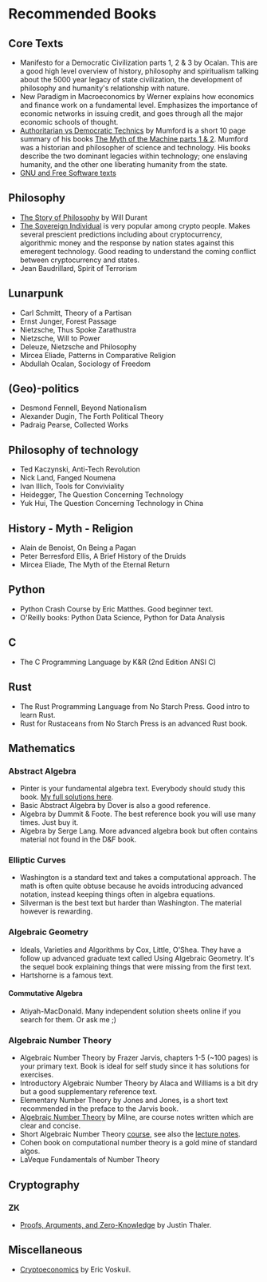 # Recommended Books

<!-- toc -->

## Core Texts

* Manifesto for a Democratic Civilization parts 1, 2 & 3 by Ocalan.
  This are a good high level overview of history, philosophy and
  spiritualism talking about the 5000 year legacy of state civilization,
  the development of philosophy and humanity's relationship with nature.
* New Paradigm in Macroeconomics by Werner explains how economics and
  finance work on a fundamental level. Emphasizes the importance of
  economic networks in issuing credit, and goes through all the major
  economic schools of thought.
* [Authoritarian vs Democratic Technics](https://wiki.polytech.barcelona/index.php?title=File:Mumford_authoritarian_vs_democratic_technics.pdf)
  by Mumford is a short 10 page summary of his books
  [The Myth of the Machine parts 1 & 2](https://en.wikipedia.org/wiki/The_Myth_of_the_Machine).
  Mumford was a historian and philosopher of science and technology. His
  books describe the two dominant legacies within technology; one enslaving
  humanity, and the other one liberating humanity from the state.
* [GNU and Free Software texts](https://www.gnu.org/philosophy/philosophy.html)

## Philosophy

* [The Story of Philosophy](https://en.wikipedia.org/wiki/The_Story_of_Philosophy) by Will Durant
* [The Sovereign Individual](https://en.wikipedia.org/wiki/The_Sovereign_Individual)
  is very popular among crypto people. Makes several prescient predictions
  including about cryptocurrency, algorithmic money and the response by
  nation states against this emeregent technology. Good reading to understand
  the coming conflict between cryptocurrency and states.
* Jean Baudrillard, Spirit of Terrorism

## Lunarpunk

* Carl Schmitt, Theory of a Partisan
* Ernst Junger, Forest Passage
* Nietzsche, Thus Spoke Zarathustra
* Nietzsche, Will to Power
* Deleuze, Nietzsche and Philosophy
* Mircea Eliade, Patterns in Comparative Religion
* Abdullah Ocalan, Sociology of Freedom

## (Geo)-politics

* Desmond Fennell, Beyond Nationalism
* Alexander Dugin, The Forth Political Theory
* Padraig Pearse, Collected Works

## Philosophy of technology

* Ted Kaczynski, Anti-Tech Revolution
* Nick Land, Fanged Noumena
* Ivan Illich, Tools for Conviviality
* Heidegger, The Question Concerning Technology
* Yuk Hui, The Question Concerning Technology in China

## History - Myth - Religion

* Alain de Benoist, On Being a Pagan
* Peter Berresford Ellis, A Brief History of the Druids
* Mircea Eliade, The Myth of the Eternal Return

## Python

* Python Crash Course by Eric Matthes. Good beginner text.
* O'Reilly books: Python Data Science, Python for Data Analysis

## C

* The C Programming Language by K&R (2nd Edition ANSI C)

## Rust

* The Rust Programming Language from No Starch Press. Good intro to learn Rust.
* Rust for Rustaceans from No Starch Press is an advanced Rust book.

## Mathematics

### Abstract Algebra

* Pinter is your fundamental algebra text. Everybody should study this book.
  [My full solutions here](https://github.com/narodnik/abstract-algebra-pinter-solutions).
* Basic Abstract Algebra by Dover is also a good reference.
* Algebra by Dummit & Foote. The best reference book you will use many times. Just buy it.
* Algebra by Serge Lang. More advanced algebra book but often contains material not
  found in the D&F book.

### Elliptic Curves

* Washington is a standard text and takes a computational approach. The math is often
  quite obtuse because he avoids introducing advanced notation, instead keeping things
  often in algebra equations.
* Silverman is the best text but harder than Washington. The material however is rewarding.

### Algebraic Geometry

* Ideals, Varieties and Algorithms by Cox, Little, O'Shea. They have a follow up
  advanced graduate text called Using Algebraic Geometry. It's the sequel book
  explaining things that were missing from the first text.
* Hartshorne is a famous text.

#### Commutative Algebra

* Atiyah-MacDonald. Many independent solution sheets online if you search for them.
  Or ask me ;)

### Algebraic Number Theory

* Algebraic Number Theory by Frazer Jarvis, chapters 1-5 (~100 pages) is your primary text.
  Book is ideal for self study since it has solutions for exercises.
* Introductory Algebraic Number Theory by Alaca and Williams is a bit dry but a good
  supplementary reference text.
* Elementary Number Theory by Jones and Jones, is a short text recommended in the preface
  to the Jarvis book.
* [Algebraic Number Theory](https://www.jmilne.org/math/CourseNotes/ANT.pdf)
  by Milne, are course notes written which are clear and concise.
* Short Algebraic Number Theory [course](http://www.fen.bilkent.edu.tr/~franz/ant06.html),
  see also the [lecture notes](http://www.fen.bilkent.edu.tr/~franz/ant06/ant.pdf).
* Cohen book on computational number theory is a gold mine of standard algos.
* LaVeque Fundamentals of Number Theory

## Cryptography

### ZK

* [Proofs, Arguments, and Zero-Knowledge](https://people.cs.georgetown.edu/jthaler/ProofsArgsAndZK.pdf)
  by Justin Thaler.

## Miscellaneous

* [Cryptoeconomics](https://voskuil.org/cryptoeconomics/index.html)
  by Eric Voskuil.

<!-- Auto-update: 2025-10-10T13:23:30.754793 -->

